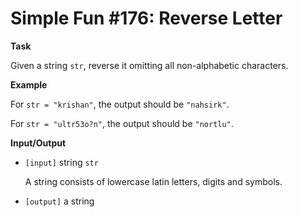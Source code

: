# Simple Fun #176: Reverse Letter

**Task**

Given a string `str`, reverse it omitting all non-alphabetic characters.

**Example**

For `str = "krishan"`, the output should be `"nahsirk"`.

For `str = "ultr53o?n"`, the output should be `"nortlu"`.

**Input/Output**

- `[input]` string `str`

  A string consists of lowercase latin letters, digits and symbols.

- `[output]` a string
